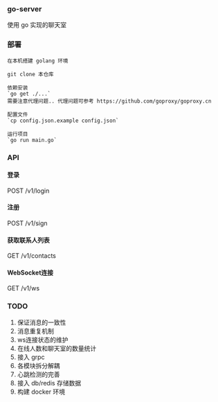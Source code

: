 ### go-server
使用 go 实现的聊天室

### 部署
```
在本机搭建 golang 环境

git clone 本仓库

依赖安装
`go get ./...` 
需要注意代理问题.. 代理问题可参考 https://github.com/goproxy/goproxy.cn

配置文件
`cp config.json.example config.json`

运行项目
`go run main.go`

```

### API
#### 登录
POST /v1/login

#### 注册
POST /v1/sign

#### 获取联系人列表
GET /v1/contacts

#### WebSocket连接
GET /v1/ws

### TODO
1. 保证消息的一致性
2. 消息重复机制
3. ws连接状态的维护
4. 在线人数和聊天室的数量统计
5. 接入 grpc 
6. 各模块拆分解耦
7. 心跳检测的完善
9. 接入 db/redis 存储数据
8. 构建 docker 环境